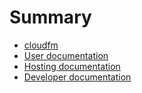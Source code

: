 # Summary

- [cloudfm](README.md)
- [User documentation](user/user.md)
- [Hosting documentation](hosting/hosting.md)
- [Developer documentation](developer/developer.md)
